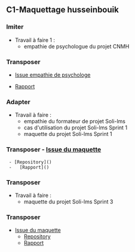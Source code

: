 ## C1-Maquettage husseinbouik

### Imiter
  
-  Travail à faire 1 :
   -  empathie de psychologue du projet CNMH 
  
### Transposer
  - [Issue empathie de psychologe ](https://github.com/cnmh/besoin/issues/120)

  -   [Rapport](https://cnmh.github.io/besoin/empathie-psychologue/rapport.html)

### Adapter

-  Travail à faire  :
   -  empathie du formateur de projet Soli-lms
   -  cas d'utilisation du projet Soli-lms Sprint 1
   -  maquette du projet Soli-lms Sprint 1
### Transposer     - [Issue du maquette ]()
     - [Repository]()
     -   [Rapport]()
  
### Transposer

-  Travail à faire  :
   -  maquette du projet Soli-lms Sprint 3
### Transposer    
 - [Issue du maquette ]()
     - [Repository]()
     -   [Rapport]()